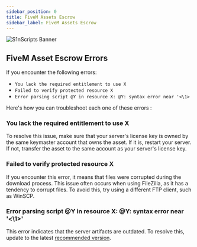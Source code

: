 ```yaml
---
sidebar_position: 0
title: FiveM Assets Escrow
sidebar_label: FiveM Assets Escrow
---
```

![S1nScripts Banner ](https://media.discordapp.net/attachments/791405808587636806/1095223445161246810/45r-01.png?width=1439&height=399)

## FiveM Asset Escrow Errors

If you encounter the following errors:

- `You lack the required entitlement to use X`
- `Failed to verify protected resource X`
- `Error parsing script @Y in resource X: @Y: syntax error near '<\‎1>`

Here's how you can troubleshoot each one of these errors :

### You lack the required entitlement to use X

To resolve this issue, make sure that your server's license key is owned by the same keymaster account that owns the asset. If it is, restart your server. If not, transfer the asset to the same account as your server's license key.

### Failed to verify protected resource X

If you encounter this error, it means that files were corrupted during the download process. This issue often occurs when using FileZilla, as it has a tendency to corrupt files. To avoid this, try using a different FTP client, such as WinSCP.

### Error parsing script @Y in resource X: @Y: syntax error near '<\‎1>'

This error indicates that the server artifacts are outdated. To resolve this, update to the latest <a href="https://runtime.fivem.net/artifacts/fivem/build_server_windows/master">recommended version</a>.